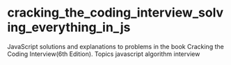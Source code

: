 # cracking_the_coding_interview_solving_everything_in_js
JavaScript solutions and explanations to problems in the book Cracking the Coding Interview(6th Edition).  Topics javascript algorithm interview
